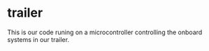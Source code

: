 # trailer
This is our code runing on a microcontroller controlling the onboard systems in our trailer.
